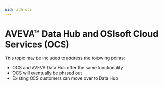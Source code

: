 ```yaml
---
uid: adh-ocs
---
```


# AVEVA™ Data Hub and OSIsoft Cloud Services (OCS)

This topic may be included to address the following points:

- OCS and AVEVA Data Hub offer the same functionality
- OCS will eventually be phased out
- Existing OCS customers can move over to Data Hub